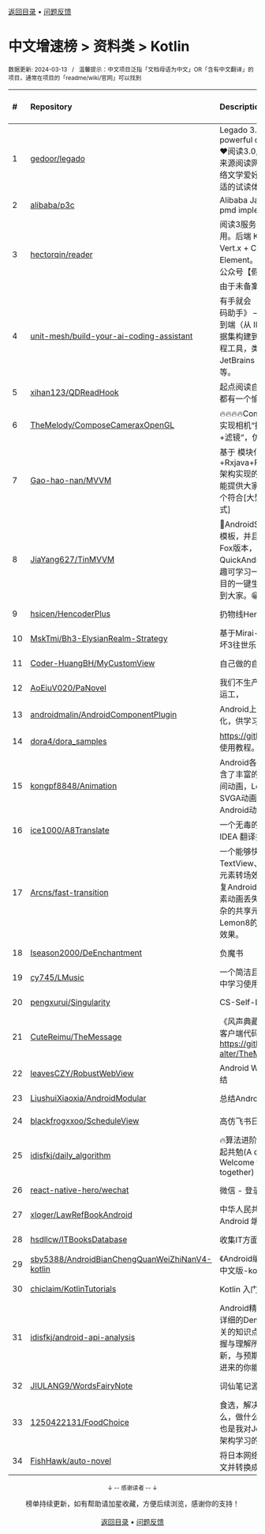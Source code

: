 <a href="https://gitee.com/GrowingGit/GitHub-Chinese-Top-Charts#github中文排行榜">返回目录</a> • <a href="/content/docs/feedback.md">问题反馈</a>

# 中文增速榜 > 资料类 > Kotlin
<sub>数据更新: 2024-03-13&nbsp;&nbsp;&nbsp;/&nbsp;&nbsp;&nbsp;温馨提示：中文项目泛指「文档母语为中文」OR「含有中文翻译」的项目，通常在项目的「readme/wiki/官网」可以找到</sub>

|#|Repository|Description|Stars|Average daily growth|Updated|
|:-|:-|:-|:-|:-|:-|
|1|[gedoor/legado](https://github.com/gedoor/legado)|Legado 3.0 Book Reader with powerful controls & full functions❤️阅读3.0, 阅读是一款可以自定义来源阅读网络内容的工具，为广大网络文学爱好者提供一种方便、快捷舒适的试读体验。|22542|13|2024-03-12|
|2|[alibaba/p3c](https://github.com/alibaba/p3c)|Alibaba Java Coding Guidelines pmd implements and IDE plugin|30016|12|2024-01-09|
|3|[hectorqin/reader](https://github.com/hectorqin/reader)|阅读3服务器版，桌面端，iOS可用。后端 Kotlin + Spring Boot + Vert.x + Coroutine ；前端 Vue.js + Element。麻烦点点star，关注一下公众号【假装大佬】❗️  Demo服务器由于未备案已被关停，建议自行搭建|6600|7|2024-03-12|
|4|[unit-mesh/build-your-ai-coding-assistant](https://github.com/unit-mesh/build-your-ai-coding-assistant)|有手就会 《构建你自己的 AI 辅助编码助手》 —— 介绍如何 DIY 一个端到端（从 IDE  插件、模型选型、数据集构建到模型微调）的 AI 辅助编程工具，类似于 GitHub Copilot、JetBrains AI Assistant、AutoDev 等。|379|5|2024-03-04|
|5|[xihan123/QDReadHook](https://github.com/xihan123/QDReadHook)|起点阅读自定义增强 Xp 模块,愿大家都有一个愉快的看书体验|495|1|2024-03-08|
|6|[TheMelody/ComposeCameraxOpenGL](https://github.com/TheMelody/ComposeCameraxOpenGL)|🔥🔥🔥🔥Compose结合CameraX快速实现相机“拍视频实时滤镜“、”拍照+滤镜“，仿小红书，快手，抖音效果|18|0|2023-09-24|
|7|[Gao-hao-nan/MVVM](https://github.com/Gao-hao-nan/MVVM)|基于 模块化+Kotlin+协程+Rxjava+Retrofit+Jetpack+MVVM 架构实现的 WanAndroid 客户端。 能提供大家学习如何从0到1打造一个符合[大型Android项目的架构模式]|34|0|2024-02-02|
|8|[JiaYang627/TinMVVM](https://github.com/JiaYang627/TinMVVM)|:book:AndroidStudio 4.X+ 编写自定义模板，并且适配了AndroidStudio Fox版本，此插件是针对 QuickAndroid 项目进行开发，有兴趣可学习一下。编写一个适合自己项目的一键生成页面插件。希望能帮助到大家。:grin:|17|0|2023-09-14|
|9|[hsicen/HencoderPlus](https://github.com/hsicen/HencoderPlus)|扔物线Hencoder plus系列课程 |68|0|2024-02-07|
|10|[MskTmi/Bh3-ElysianRealm-Strategy](https://github.com/MskTmi/Bh3-ElysianRealm-Strategy)|基于Mirai-Console的QQ机器人崩坏3往世乐土攻略插件|16|0|2023-12-26|
|11|[Coder-HuangBH/MyCustomView](https://github.com/Coder-HuangBH/MyCustomView)|自己做的自定义View集合|13|0|2023-11-05|
|12|[AoEiuV020/PaNovel](https://github.com/AoEiuV020/PaNovel)|我们不生产小说，我们只做网站的搬运工，|138|0|2023-12-05|
|13|[androidmalin/AndroidComponentPlugin](https://github.com/androidmalin/AndroidComponentPlugin)|Android上简单实现四大组件的插件化，供学习使用|444|0|2023-12-11|
|14|[dora4/dora_samples](https://github.com/dora4/dora_samples)|https://github.com/dora4/dora 的使用教程。|16|0|2024-03-10|
|15|[kongpf8848/Animation](https://github.com/kongpf8848/Animation)|Android各种动画效果合集，项目包含了丰富的动画实例(逐帧动画，补间动画，Lottie动画，GIF动画，SVGA动画)，体验动画之美，让Android动起来😊😄😎|443|0|2024-01-21|
|16|[ice1000/A8Translate](https://github.com/ice1000/A8Translate)|一个无毒的Android Studio / IntelliJ IDEA 翻译插件|160|0|2023-12-02|
|17|[Arcns/fast-transition](https://github.com/Arcns/fast-transition)|一个能够快速实现Android TextView、圆角、切换图片等共享元素转场效果的工具库，同时支持修复Android Q三个及以上页面共享元素动画丢失的BUG，支持自定义复杂的共享元素动画，支持仿小红书、Lemon8的拖拽返回+共享元素转场效果。|209|0|2023-09-19|
|18|[Iseason2000/DeEnchantment](https://github.com/Iseason2000/DeEnchantment)|负魔书|29|0|2023-10-11|
|19|[cy745/LMusic](https://github.com/cy745/LMusic)|一个简洁且独特的音乐播放器，在其中学习使用了MVVM架构|168|0|2024-03-12|
|20|[pengxurui/Singularity](https://github.com/pengxurui/Singularity)|CS-Self-Learning|13|0|2023-12-01|
|21|[CuteReimu/TheMessage](https://github.com/CuteReimu/TheMessage)|《风声典藏版》桌游的服务端代码。客户端代码见：https://github.com/Death-alter/TheMessage|12|0|2024-03-11|
|22|[leavesCZY/RobustWebView](https://github.com/leavesCZY/RobustWebView)|Android WebView H5 秒开方案总结|97|0|2023-12-31|
|23|[LiushuiXiaoxia/AndroidModular](https://github.com/LiushuiXiaoxia/AndroidModular)|总结Android模块化的一些技术点|359|0|2024-02-06|
|24|[blackfrogxxoo/ScheduleView](https://github.com/blackfrogxxoo/ScheduleView)|高仿飞书日历（Android）|114|0|2023-10-30|
|25|[idisfkj/daily_algorithm](https://github.com/idisfkj/daily_algorithm)|🔥算法进阶，由浅入深，欢迎加入一起共勉(A daily algorithm，Welcome to join and share together)|79|0|2024-03-12|
|26|[react-native-hero/wechat](https://github.com/react-native-hero/wechat)|微信 - 登录、分享、支付|14|0|2023-10-30|
|27|[xloger/LawRefBookAndroid](https://github.com/xloger/LawRefBookAndroid)|中华人民共和国法律手册 - 一个 Android 端的阅读器|74|0|2024-02-13|
|28|[hsdllcw/ITBooksDatabase](https://github.com/hsdllcw/ITBooksDatabase)|收集IT方面的PDF书籍|9|0|2023-09-18|
|29|[sby5388/AndroidBianChengQuanWeiZhiNanV4-kotlin](https://github.com/sby5388/AndroidBianChengQuanWeiZhiNanV4-kotlin)|《Android编程权威指南》(第四版-中文版-kotlin) 配套源码|23|0|2023-09-18|
|30|[chiclaim/KotlinTutorials](https://github.com/chiclaim/KotlinTutorials)|Kotlin 入门到进阶|35|0|2023-09-28|
|31|[idisfkj/android-api-analysis](https://github.com/idisfkj/android-api-analysis)|Android精华录: 该库的目的是结合详细的Demo来全面解析Android相关的知识点, 帮助读者能够更快的掌握与理解所阐述的要点。  不定时更新，与预期接下的要做的事，希望点进来的你能够喜欢😍😍|291|0|2024-03-08|
|32|[JIULANG9/WordsFairyNote](https://github.com/JIULANG9/WordsFairyNote)|词仙笔记源码|66|0|2023-12-30|
|33|[1250422131/FoodChoice](https://github.com/1250422131/FoodChoice)|食选，解决生活中每天吃饭，吃什么，做什么，怎么做的问题，此项目也是我对JetpackCompose的MVI架构学习的一次实践。|37|0|2023-10-08|
|34|[FishHawk/auto-novel](https://github.com/FishHawk/auto-novel)|将日本网络小说/文库小说翻译成中文并转换成电子书。|145|0|2024-03-12|

<div align="center">
    <p><sub>↓ -- 感谢读者 -- ↓</sub></p>
    榜单持续更新，如有帮助请加星收藏，方便后续浏览，感谢你的支持！
</div>

<br/>

<div align="center"><a href="https://gitee.com/GrowingGit/GitHub-Chinese-Top-Charts#github中文排行榜">返回目录</a> • <a href="/content/docs/feedback.md">问题反馈</a></div>
